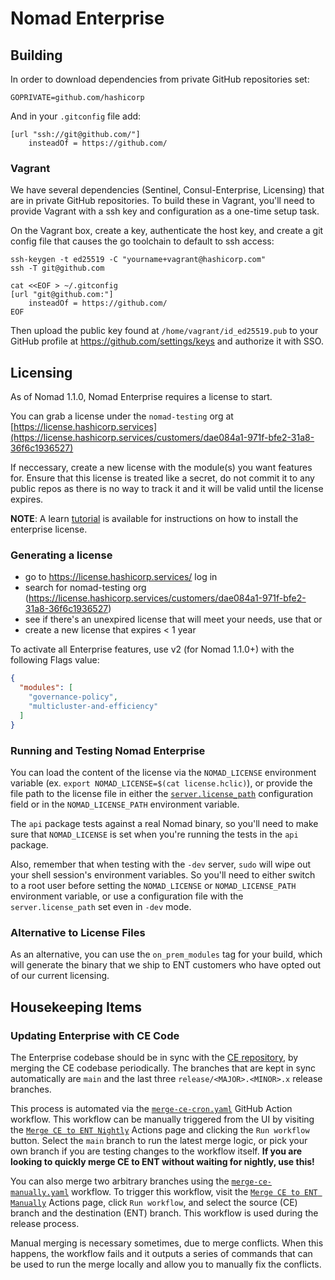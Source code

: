 # Nomad Enterprise

## Building

In order to download dependencies from private GitHub repositories set:

```
GOPRIVATE=github.com/hashicorp
```

And in your `.gitconfig` file add:

```
[url "ssh://git@github.com/"]
	insteadOf = https://github.com/
```

### Vagrant

We have several dependencies (Sentinel, Consul-Enterprise, Licensing)
that are in private GitHub repositories. To build these in Vagrant,
you'll need to provide Vagrant with a ssh key and configuration as a
one-time setup task.

On the Vagrant box, create a key, authenticate the host key, and
create a git config file that causes the go toolchain to default to
ssh access:

```
ssh-keygen -t ed25519 -C "yourname+vagrant@hashicorp.com"
ssh -T git@github.com

cat <<EOF > ~/.gitconfig
[url "git@github.com:"]
	insteadOf = https://github.com/
EOF
```

Then upload the public key found at `/home/vagrant/id_ed25519.pub` to
your GitHub profile at https://github.com/settings/keys and authorize
it with SSO.

## Licensing

As of Nomad 1.1.0, Nomad Enterprise requires a license to start.

You can grab a license under the `nomad-testing` org at
[https://license.hashicorp.services](https://license.hashicorp.services/customers/dae084a1-971f-bfe2-31a8-36f6c1936527)

If neccessary, create a new license with the module(s) you want features
for. Ensure that this license is treated like a secret, do not commit it to
any public repos as there is no way to track it and it will be valid until the
license expires.

**NOTE**: A learn [tutorial](https://learn.hashicorp.com/tutorials/nomad/hashicorp-enterprise-license?in=nomad/enterprise)
is available for instructions on how to install the enterprise license.

### Generating a license

- go to https://license.hashicorp.services/ log in
- search for nomad-testing org
  (https://license.hashicorp.services/customers/dae084a1-971f-bfe2-31a8-36f6c1936527)
- see if there's an unexpired license that will meet your needs, use that or
- create a new license that expires < 1 year

To activate all Enterprise features, use v2 (for Nomad 1.1.0+) with the following Flags value:

```json
{
  "modules": [
    "governance-policy",
    "multicluster-and-efficiency"
  ]
}
```

### Running and Testing Nomad Enterprise

You can load the content of the license via the `NOMAD_LICENSE` environment
variable (ex. `export NOMAD_LICENSE=$(cat license.hclic)`), or provide the
file path to the license file in either the
[`server.license_path`](https://www.nomadproject.io/docs/configuration/server#license_path)
configuration field or in the `NOMAD_LICENSE_PATH` environment variable.

The `api` package tests against a real Nomad binary, so you'll need to make
sure that `NOMAD_LICENSE` is set when you're running the tests in the `api`
package.

Also, remember that when testing with the `-dev` server, `sudo` will wipe out
your shell session's environment variables. So you'll need to either switch to
a root user before setting the `NOMAD_LICENSE` or `NOMAD_LICENSE_PATH`
environment variable, or use a configuration file with the
`server.license_path` set even in `-dev` mode.

### Alternative to License Files

As an alternative, you can use the `on_prem_modules` tag for your build, which
will generate the binary that we ship to ENT customers who have opted out of
our current licensing.

## Housekeeping Items

### Updating Enterprise with CE Code

The Enterprise codebase should be in sync with the [CE
repository](https://github.com/hashicorp/nomad), by merging the CE codebase
periodically. The branches that are kept in sync automatically are `main` and
the last three `release/<MAJOR>.<MINOR>.x` release branches.

This process is automated via the
[`merge-ce-cron.yaml`](https://github.com/hashicorp/nomad-enterprise/blob/main/.github/workflows/merge-ce-cron.yaml)
GitHub Action workflow. This workflow can be manually triggered from the UI by
visiting the
[`Merge CE to ENT
Nightly`](https://github.com/hashicorp/nomad-enterprise/actions/workflows/merge-ce-cron.yaml)
Actions page and clicking the `Run workflow` button. Select the `main` branch
to run the latest merge logic, or pick your own branch if you are testing
changes to the workflow itself. **If you are looking to quickly merge CE to ENT
without waiting for nightly, use this!**

You can also merge two arbitrary branches using the
[`merge-ce-manually.yaml`](https://github.com/hashicorp/nomad-enterprise/blob/main/.github/workflows/merge-ce-manually.yaml)
workflow.
To trigger this workflow, visit the [`Merge CE to ENT
Manually`](https://github.com/hashicorp/nomad-enterprise/actions/workflows/merge-ce-manually.yaml)
Actions page, click `Run workflow`, and select the source (CE) branch and the
destination (ENT) branch. This workflow is used during the release process.

Manual merging is necessary sometimes, due to merge conflicts. When this
happens, the workflow fails and it outputs a series of commands that can be
used to run the merge locally and allow you to manually fix the conflicts.
